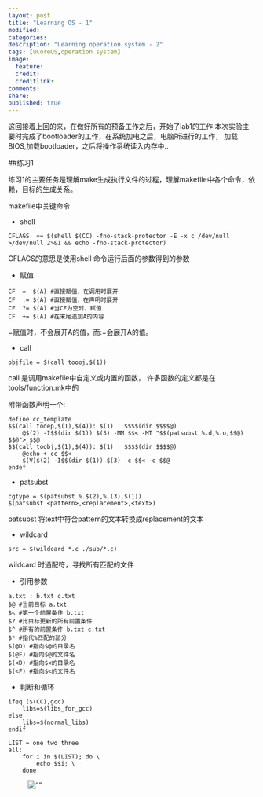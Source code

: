 ```yaml
---
layout: post
title: "Learning OS - 1"
modified:
categories: 
description: "Learning operation system - 2"
tags: [uCoreOS,operation system]
image:
  feature:
  credit:
  creditlink:
comments:
share:
published: true
---
```

这回接着上回的来，在做好所有的预备工作之后，开始了lab1的工作
本次实验主要时完成了bootloader的工作，在系统加电之后，电脑所进行的工作，
加载BIOS,加载bootloader，之后将操作系统读入内存中..

<!--more-->

##练习1

练习1的主要任务是理解make生成执行文件的过程，理解makefile中各个命令，依赖，目标的生成关系。

makefile中关键命令

*   shell

~~~ shell
CFLAGS	+= $(shell $(CC) -fno-stack-protector -E -x c /dev/null >/dev/null 2>&1 && echo -fno-stack-protector)
~~~

CFLAGS的意思是使用shell 命令运行后面的参数得到的参数

*  赋值

~~~ shell
CF  =  $(A) #直接赋值，在调用时展开
CF  := $(A) #直接赋值，在声明时展开
CF  ?= $(A) #当CF为空时，赋值
CF  += $(A) #在末尾追加A的内容
~~~

=赋值时，不会展开A的值，而:=会展开A的值。

*  call

~~~ shell
objfile = $(call toooj,$(1))
~~~

call 是调用makefile中自定义或内置的函数，
许多函数的定义都是在tools/function.mk中的

附带函数声明一个:

~~~ shell
define cc_template
$$(call todep,$(1),$(4)): $(1) | $$$$(dir $$$$@)
	@$(2) -I$$(dir $(1)) $(3) -MM $$< -MT "$$(patsubst %.d,%.o,$$@) $$@"> $$@
$$(call toobj,$(1),$(4)): $(1) | $$$$(dir $$$$@)
	@echo + cc $$<
	$(V)$(2) -I$$(dir $(1)) $(3) -c $$< -o $$@
endef
~~~


*   patsubst

~~~ shell
cgtype = $(patsubst %.$(2),%.(3),$(1))
$(patsubst <pattern>,<replacement>,<text>)
~~~

patsubst 将text中符合pattern的文本转换成replacement的文本

*   wildcard

~~~ shell
src = $(wildcard *.c ./sub/*.c)
~~~

wildcard 时通配符，寻找所有匹配的文件

*   引用参数

~~~ shell
a.txt : b.txt c.txt
$@ #当前目标 a.txt
$< #第一个前置条件 b.txt
$? #比目标更新的所有前置条件
$^ #所有的前置条件 b.txt c.txt
$* #指代%匹配的部分 
$(@D) #指向$@的目录名
$(@F) #指向$@的文件名
$(<D) #指向$<的目录名
$(<F) #指向$<的文件名
~~~

*   判断和循环

~~~ shell
ifeq ($(CC),gcc)
    libs=$(libs_for_gcc)
else 
    libs=$(normal_libs)
endif

LIST = one two three
all:
    for i in $(LIST); do \
        echo $$i; \
    done
~~~

<figure>
    <img src=”http://0.0.0.0:4000/image/triangular.png” alt=””>
</figure>
